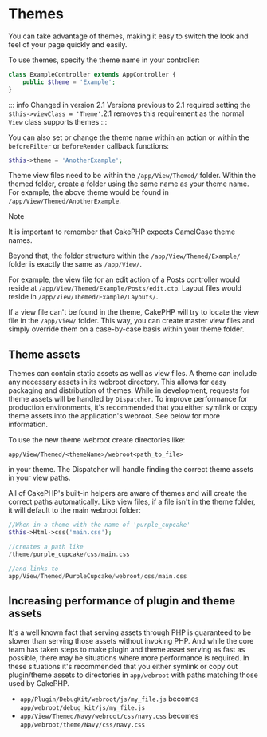 # Themes

You can take advantage of themes, making it easy to switch the look and feel of
your page quickly and easily.

To use themes, specify the theme name in your
controller:

``` php
class ExampleController extends AppController {
    public $theme = 'Example';
}
```

::: info Changed in version 2.1
Versions previous to 2.1 required setting the `$this->viewClass = 'Theme'`.2.1 removes this requirement as the normal `View` class supports themes
:::

You can also set or change the theme name within an action or within the
`beforeFilter` or `beforeRender` callback functions:

``` php
$this->theme = 'AnotherExample';
```

Theme view files need to be within the `/app/View/Themed/` folder. Within the
themed folder, create a folder using the same name as your theme name. For
example, the above theme would be found in `/app/View/Themed/AnotherExample`.

> [!NOTE]
> It is important to remember that CakePHP expects CamelCase theme names.

Beyond that, the folder structure within the `/app/View/Themed/Example/` folder is
exactly the same as `/app/View/`.

For example, the view file for an edit action of a Posts controller would reside
at `/app/View/Themed/Example/Posts/edit.ctp`. Layout files would reside in
`/app/View/Themed/Example/Layouts/`.

If a view file can't be found in the theme, CakePHP will try to locate the view
file in the `/app/View/` folder. This way, you can create master view files
and simply override them on a case-by-case basis within your theme folder.

## Theme assets

Themes can contain static assets as well as view files. A theme can include any
necessary assets in its webroot directory. This allows for easy packaging and
distribution of themes. While in development, requests for theme assets will be
handled by `Dispatcher`. To improve performance for production
environments, it's recommended that you either symlink or copy theme assets into
the application's webroot. See below for more information.

To use the new theme webroot create directories like:

    app/View/Themed/<themeName>/webroot<path_to_file>

in your theme. The Dispatcher will handle finding the correct theme assets in
your view paths.

All of CakePHP's built-in helpers are aware of themes and will create the
correct paths automatically. Like view files, if a file isn't in the theme
folder, it will default to the main webroot folder:

``` php
//When in a theme with the name of 'purple_cupcake'
$this->Html->css('main.css');

//creates a path like
/theme/purple_cupcake/css/main.css

//and links to
app/View/Themed/PurpleCupcake/webroot/css/main.css
```

## Increasing performance of plugin and theme assets

It's a well known fact that serving assets through PHP is guaranteed to be slower
than serving those assets without invoking PHP. And while the core team has
taken steps to make plugin and theme asset serving as fast as possible, there
may be situations where more performance is required. In these situations it's
recommended that you either symlink or copy out plugin/theme assets to
directories in `app/webroot` with paths matching those used by CakePHP.

- `app/Plugin/DebugKit/webroot/js/my_file.js` becomes
  `app/webroot/debug_kit/js/my_file.js`
- `app/View/Themed/Navy/webroot/css/navy.css` becomes
  `app/webroot/theme/Navy/css/navy.css`
